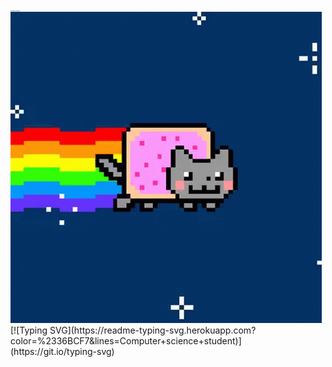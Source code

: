 <!DOCTYPE html>
<html lang="en">
<head>
    <meta charset="UTF-8">
    <meta http-equiv="X-UA-Compatible" content="IE=edge">
    <meta name="viewport" content="width=device-width, initial-scale=1.0">
    <link rel="preconnect" href="https://fonts.googleapis.com">
    <link rel="preconnect" href="https://fonts.gstatic.com" crossorigin>
    <link href="https://fonts.googleapis.com/css2?family=Open+Sans&display=swap" rel="stylesheet">
</head>
<body>
   
<div class='header'>
  <h1 style =" font-size: 10%; font-family: 'Open Sans', sans-serif;">My WebDev practicing</h1>
  <img src='https://github.com/KirillMoskow/WebDevPracticing/blob/main/20210505175821!NyanCat.gif'>
</div>
[![Typing SVG](https://readme-typing-svg.herokuapp.com?color=%2336BCF7&lines=Computer+science+student)](https://git.io/typing-svg)

</body>
</html>

